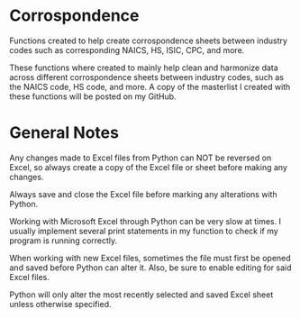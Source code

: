 # Corrospondence
Functions created to help create corrospondence sheets between industry
codes such as corresponding NAICS, HS, ISIC, CPC, and more.

These functions where created to mainly help clean and harmonize data
across different corrospondence sheets between industry codes, such as the
NAICS code, HS code, and more. A copy of the masterlist I created with these
functions will be posted on my GitHub.

# General Notes

Any changes made to Excel files from Python can NOT be reversed on Excel, so
always create a copy of the Excel file or sheet before making any changes.

Always save and close the Excel file before marking any alterations with Python.

Working with Microsoft Excel through Python can be very slow at times. I
usually implement several print statements in my function to check if my
program is running correctly.

When working with new Excel files, sometimes the file must first be opened
and saved before Python can alter it. Also, be sure to enable editing for
said Excel files.

Python will only alter the most recently selected and saved Excel sheet unless
otherwise specified.
